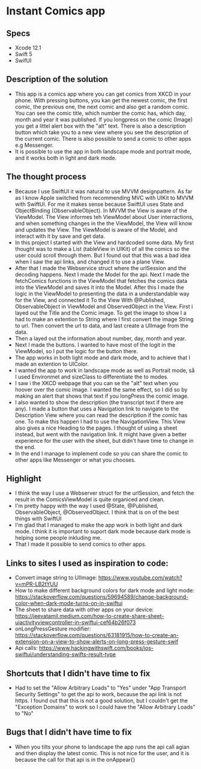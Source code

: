 # Instant Comics app
## Specs
* Xcode 12.1
* Swift 5 
* SwifUI

## Description of the solution
* This app is a comics app where you can get comics from XKCD in your phone. With pressing buttons, you kan get the newest comic, the first comic, the previous one, the next comic and also get a random comic. You can see the comic title, which number the comic has, which day, month and year it was published. If you longpress on the comic (Image) you get a littel alert box with the "alt" text. There is also a description button which take you to a new view where you see the description of the current comic. There is also possible to send a comic to other apps e.g Messenger.
* It is possible to use the app in both landscape mode and portrait mode, and it works both in light and dark mode.

## The thought process
* Because I use SwiftUI it was natural to use MVVM designpattern. As far as I know Apple switched from recommending MVC with UIKit to MVVM with SwiftUI. For me it makes sense because SwiftUI uses State and ObjectBinding (ObservableObject). In MVVM the View is aware of the ViewModel. The View informes teh ViewModel about User interractions, and when something changes in the the ViewModel, the View will know and updates the View. The ViewModel is aware of the Model, and interact with it by save and get data.
* In this project I started with the View and hardcoded some data. My first thought was to make a List (tableView in UIKit) of all the comics so the user could scroll through them. But I found out that this was a bad idea when I saw the api links, and changed it to use a plane View. 
* After that I made the Webservice struct where the urlSession and the decoding happens. Next I made the Model for the api. Next I made the fetchComics functions in the ViewModel that fetches the comics data into the VIewModel and saves it into the Model. After this I made the logic in the ViewModel to presenting the data in a understandable way for the View, and connected it To the View With @Published, ObservableObject in ViewModel and ObservedObject in the View. First i layed out the Title and the Comic image. To get the image to show I a had to make an extention to String where I first convert the image String to url. Then convert the url to data, and last create a UIImage from the data.
* Then a layed out the information about number, day, month and year.
* Next I made the buttons. I wanted to have most of the logit in the ViewModel, so I put the logic for the button there. 
* The app works in both light mode and dark mode, and to achieve that I made an extention to UIColor.
* I wanted the app to work in landscape mode as well as Portrait mode, så I used Environmet and sizeClass to differentiate the to modes.
* I saw i the XKCD webpage that you can se the "alt" text when you hoover over the comic image. I wanted the same effect, so I did so by making an alert that shows that text if you longPress the comic image.
* I also wanted to show the description (the transcript text if there are any). I made a button that uses a Navigation link to navigate to the Description View where you can read the description if the comic has one. To make this happen I had to use the NavigationView. This View also gives a nice Heading to the pages. I thought of using a sheet instead, but went with the navigation link. It might have given a better experience for the user with the sheet, but didn't have time to change in the end.  
* In the end I manage to implement code so you can share the comic to other apps like Messenger or what you chooses. 

## Highlight
* I think the way I use a Webserver struct for the urlSession, and fetch the result in the ComicsViewModel is quite organiced and clean.
* I'm pretty happy with the way I used @State, @Published, ObservableObject, @ObservedObject. I think that is on of the best things with SwiftUI
* I'm glad that I managed to make the app work in both light and dark mode. I think it is important to suport dark mode because dark mode is helping some people inkluding me.
* That I made it possible to send comics to other apps.


## Links to sites I used as inspiration to code:
* Convert image string to UIImage:  https://www.youtube.com/watch?v=mPR-LB2tYUU 
* How to make different background colors for dark mode and light mode: https://stackoverflow.com/questions/59694589/change-background-color-when-dark-mode-turns-on-in-swiftui
* The sheet to share data with other apps on your device: https://jeevatamil.medium.com/how-to-create-share-sheet-uiactivityviewcontroller-in-swiftui-cef64b26f073
* onLongPressGesture modifier: https://stackoverflow.com/questions/63181915/how-to-create-an-extension-on-a-view-to-show-alerts-on-long-press-gesture-swif
* Api calls: https://www.hackingwithswift.com/books/ios-swiftui/understanding-swifts-result-type

## Shortcuts that I didn't have time to fix
* Had to set the "Allow Arbitrary Loads" to "Yes" under "App Transport Security Settings" to get the api to work, because the api link is not https. I found out that this is not a good solution, but I couldn't get the "Exception Domains" to work so I could have the "Allow Arbitrary Loads" to "No"

## Bugs that I didn't have time to fix
* When you tilts your phone to landscape the app runs the api call agian and then display the latest comic. This is not nice for the user, and it is because the call for that api is in the onAppear{}
